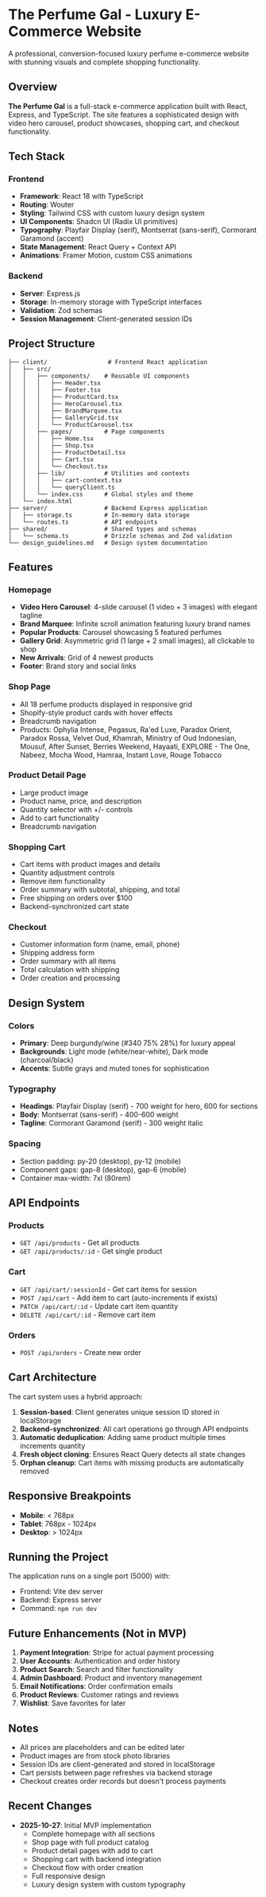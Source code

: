 # The Perfume Gal - Luxury E-Commerce Website

A professional, conversion-focused luxury perfume e-commerce website with stunning visuals and complete shopping functionality.

## Overview

**The Perfume Gal** is a full-stack e-commerce application built with React, Express, and TypeScript. The site features a sophisticated design with video hero carousel, product showcases, shopping cart, and checkout functionality.

## Tech Stack

### Frontend
- **Framework**: React 18 with TypeScript
- **Routing**: Wouter
- **Styling**: Tailwind CSS with custom luxury design system
- **UI Components**: Shadcn UI (Radix UI primitives)
- **Typography**: Playfair Display (serif), Montserrat (sans-serif), Cormorant Garamond (accent)
- **State Management**: React Query + Context API
- **Animations**: Framer Motion, custom CSS animations

### Backend
- **Server**: Express.js
- **Storage**: In-memory storage with TypeScript interfaces
- **Validation**: Zod schemas
- **Session Management**: Client-generated session IDs

## Project Structure

```
├── client/                 # Frontend React application
│   ├── src/
│   │   ├── components/    # Reusable UI components
│   │   │   ├── Header.tsx
│   │   │   ├── Footer.tsx
│   │   │   ├── ProductCard.tsx
│   │   │   ├── HeroCarousel.tsx
│   │   │   ├── BrandMarquee.tsx
│   │   │   ├── GalleryGrid.tsx
│   │   │   └── ProductCarousel.tsx
│   │   ├── pages/         # Page components
│   │   │   ├── Home.tsx
│   │   │   ├── Shop.tsx
│   │   │   ├── ProductDetail.tsx
│   │   │   ├── Cart.tsx
│   │   │   └── Checkout.tsx
│   │   ├── lib/           # Utilities and contexts
│   │   │   ├── cart-context.tsx
│   │   │   └── queryClient.ts
│   │   └── index.css      # Global styles and theme
│   └── index.html
├── server/                # Backend Express application
│   ├── storage.ts         # In-memory data storage
│   └── routes.ts          # API endpoints
├── shared/                # Shared types and schemas
│   └── schema.ts          # Drizzle schemas and Zod validation
└── design_guidelines.md   # Design system documentation
```

## Features

### Homepage
- **Video Hero Carousel**: 4-slide carousel (1 video + 3 images) with elegant tagline
- **Brand Marquee**: Infinite scroll animation featuring luxury brand names
- **Popular Products**: Carousel showcasing 5 featured perfumes
- **Gallery Grid**: Asymmetric grid (1 large + 2 small images), all clickable to shop
- **New Arrivals**: Grid of 4 newest products
- **Footer**: Brand story and social links

### Shop Page
- All 18 perfume products displayed in responsive grid
- Shopify-style product cards with hover effects
- Breadcrumb navigation
- Products: Ophylia Intense, Pegasus, Ra'ed Luxe, Paradox Orient, Paradox Rossa, Velvet Oud, Khamrah, Ministry of Oud Indonesian, Mousuf, After Sunset, Berries Weekend, Hayaati, EXPLORE - The One, Nabeez, Mocha Wood, Hamraa, Instant Love, Rouge Tobacco

### Product Detail Page
- Large product image
- Product name, price, and description
- Quantity selector with +/- controls
- Add to cart functionality
- Breadcrumb navigation

### Shopping Cart
- Cart items with product images and details
- Quantity adjustment controls
- Remove item functionality
- Order summary with subtotal, shipping, and total
- Free shipping on orders over $100
- Backend-synchronized cart state

### Checkout
- Customer information form (name, email, phone)
- Shipping address form
- Order summary with all items
- Total calculation with shipping
- Order creation and processing

## Design System

### Colors
- **Primary**: Deep burgundy/wine (#340 75% 28%) for luxury appeal
- **Backgrounds**: Light mode (white/near-white), Dark mode (charcoal/black)
- **Accents**: Subtle grays and muted tones for sophistication

### Typography
- **Headings**: Playfair Display (serif) - 700 weight for hero, 600 for sections
- **Body**: Montserrat (sans-serif) - 400-600 weight
- **Tagline**: Cormorant Garamond (serif) - 300 weight italic

### Spacing
- Section padding: py-20 (desktop), py-12 (mobile)
- Component gaps: gap-8 (desktop), gap-6 (mobile)
- Container max-width: 7xl (80rem)

## API Endpoints

### Products
- `GET /api/products` - Get all products
- `GET /api/products/:id` - Get single product

### Cart
- `GET /api/cart/:sessionId` - Get cart items for session
- `POST /api/cart` - Add item to cart (auto-increments if exists)
- `PATCH /api/cart/:id` - Update cart item quantity
- `DELETE /api/cart/:id` - Remove cart item

### Orders
- `POST /api/orders` - Create new order

## Cart Architecture

The cart system uses a hybrid approach:
1. **Session-based**: Client generates unique session ID stored in localStorage
2. **Backend-synchronized**: All cart operations go through API endpoints
3. **Automatic deduplication**: Adding same product multiple times increments quantity
4. **Fresh object cloning**: Ensures React Query detects all state changes
5. **Orphan cleanup**: Cart items with missing products are automatically removed

## Responsive Breakpoints
- **Mobile**: < 768px
- **Tablet**: 768px - 1024px
- **Desktop**: > 1024px

## Running the Project

The application runs on a single port (5000) with:
- Frontend: Vite dev server
- Backend: Express server
- Command: `npm run dev`

## Future Enhancements (Not in MVP)

1. **Payment Integration**: Stripe for actual payment processing
2. **User Accounts**: Authentication and order history
3. **Product Search**: Search and filter functionality
4. **Admin Dashboard**: Product and inventory management
5. **Email Notifications**: Order confirmation emails
6. **Product Reviews**: Customer ratings and reviews
7. **Wishlist**: Save favorites for later

## Notes

- All prices are placeholders and can be edited later
- Product images are from stock photo libraries
- Session IDs are client-generated and stored in localStorage
- Cart persists between page refreshes via backend storage
- Checkout creates order records but doesn't process payments

## Recent Changes

- **2025-10-27**: Initial MVP implementation
  - Complete homepage with all sections
  - Shop page with full product catalog
  - Product detail pages with add to cart
  - Shopping cart with backend integration
  - Checkout flow with order creation
  - Full responsive design
  - Luxury design system with custom typography
